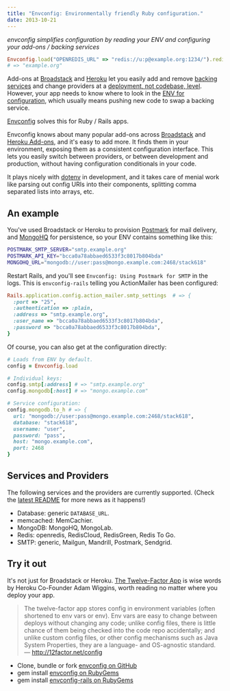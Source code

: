 ```yaml
---
title: "Envconfig: Environmentally friendly Ruby configuration."
date: 2013-10-21
---
```


*envconfig simplifies configuration by reading your ENV and configuring your add-ons / backing services*

```ruby
Envconfig.load("OPENREDIS_URL" => "redis://u:p@example.org:1234/").redis[:host]
# => "example.org"
```

Add-ons at [Broadstack][bs] and [Heroku][ha] let you easily add and remove
[backing services][12bs] and change providers at a [deployment, not codebase,
level][12codebase].  However, your app needs to know where to look in the
[ENV for configuration][12config], which usually means pushing new code to swap
a backing service.

[Envconfig][ecgithub] solves this for Ruby / Rails apps.

Envconfig knows about many popular add-ons across [Broadstack][bs] and [Heroku
Add-ons][ha], and it's easy to add more.  It finds them in your environment,
exposing them as a consistent configuration interface.  This lets you easily
switch between providers, or between development and production, without having
  configuration conditionals in your code.

It plays nicely with [dotenv][dotenv] in development, and it takes care of
menial work like parsing out config URIs into their components, splitting comma
separated lists into arrays, etc.


## An example

You've used Broadstack or Heroku to provision [Postmark][bspostmark] for mail
delivery, and [MongoHQ][bsmongohq] for persistence, so your ENV contains
something like this:

```sh
POSTMARK_SMTP_SERVER="smtp.example.org"
POSTMARK_API_KEY="bcca0a78abbaed6533f3c8017b804bda"
MONGOHQ_URL="mongodb://user:pass@mongo.example.com:2468/stack618"
```

Restart Rails, and you'll see `Envconfig: Using Postmark for SMTP` in the logs.
This is `envconfig-rails` telling you ActionMailer has been configured:

```ruby
Rails.application.config.action_mailer.smtp_settings  # => {
  :port => "25",
  :authentication => :plain,
  :address => "smtp.example.org",
  :user_name => "bcca0a78abbaed6533f3c8017b804bda",
  :password => "bcca0a78abbaed6533f3c8017b804bda",
}
```

Of course, you can also get at the configuration directly:

```ruby
# Loads from ENV by default.
config = Envconfig.load

# Individual keys:
config.smtp[:address] # => "smtp.example.org"
config.mongodb[:host] # => "mongo.example.com"

# Service configuration:
config.mongodb.to_h # => {
  url: "mongodb://user:pass@mongo.example.com:2468/stack618",
  database: "stack618",
  username: "user",
  password: "pass",
  host: "mongo.example.com",
  port: 2468
}
```


## Services and Providers

The following services and the providers are currently supported.
(Check the [latest README][readme] for more news as it happens!)

* Database: generic `DATABASE_URL`.
* memcached: MemCachier.
* MongoDB: MongoHQ, MongoLab.
* Redis: openredis, RedisCloud, RedisGreen, Redis To Go.
* SMTP: generic, Mailgun, Mandrill, Postmark, Sendgrid.


## Try it out

It's not just for Broadstack or Heroku. [The Twelve-Factor App][12factor] is wise
words by Heroku Co-Founder Adam Wiggins, worth reading no matter where you deploy
your app.

> The twelve-factor app stores config in environment variables (often shortened
> to env vars or env). Env vars are easy to change between deploys without
> changing any code; unlike config files, there is little chance of them being
> checked into the code repo accidentally; and unlike custom config files, or
> other config mechanisms such as Java System Properties, they are a language-
> and OS-agnostic standard.  — http://12factor.net/config

* Clone, bundle or fork [envconfig on GitHub][ecgithub]
* gem install [envconfig on RubyGems][ecrubygems]
* gem install [envconfig-rails on RubyGems][ecrubygemsrails]


[bs]: https://broadstack.com/
[ha]: https://addons.heroku.com/
[12factor]: http://12factor.net/
[12bs]: http://12factor.net/backing-services
[12config]: http://12factor.net/config
[12codebase]: http://12factor.net/codebase
[readme]: https://github.com/broadstack/envconfig#readme
[bspostmark]: https://broadstack.com/addons/postmark
[bsmongohq]: https://broadstack.com/addons/mongohq
[ecgithub]: https://github.com/broadstack/envconfig
[ecrubygems]: http://rubygems.org/gems/envconfig
[ecrubygemsrails]: http://rubygems.org/gems/envconfig-rails
[dotenv]: https://github.com/bkeepers/dotenv
